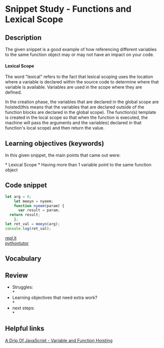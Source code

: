# Snippet Study - Functions and Lexical Scope
  

## Description
The given snippet is a good example of how referencing different variables to the same function object may or may not have an impact on your code. 

#### Lexical Scope
The word "lexical" refers to the fact that lexical scoping uses the location where a variable is declared within the source code to determine where that variable is available. Variables are used in the scope where they are defined. 

In the creation phase, the variables that are declared in the global scope are hoisted(this means that the variables that are declared outside of the function blocks are declared in the global scope). The function(s) template is created in the local scope so that when the function is executed, the machine will pass the arguments and the variables( declared in that function's local scope) and then return the value. 

## Learning objectives (keywords)
<p>In this given snippet, the main points that came out were:</p>
  * Lexical Scope
  * Having more than 1 variable point to the same function object

## Code snippet
```js
let arg = 0;
	let meeyn = nyeem;
	function nyeem(param) {
  	  var result = param;
  return result;
	};
let ret_val = meeyn(arg);
console.log(ret_val);
```
[repl.it]()  
[pythontutor]()  


## Vocabulary
   
## Review
* Struggles:   
  * 
* Learning objectives that need extra work?   
  *
* next steps:   
  * 
   
## Helpful links
[A Drip Of JavaScript - Variable and Function Hoisting](http://adripofjavascript.com/blog/drips/variable-and-function-hoisting.html)
